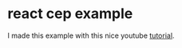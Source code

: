 # react cep example

I made this example with this nice youtube [tutorial](https://www.youtube.com/watch?v=oy4cbqE1_qc).
